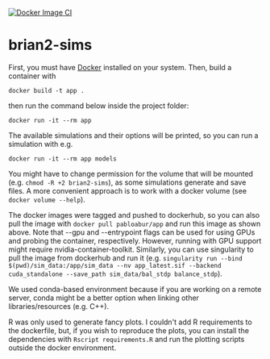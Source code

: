 [![Docker Image CI](https://github.com/pabloabur/brian2-sims/actions/workflows/docker-image.yml/badge.svg)](https://github.com/pabloabur/brian2-sims/actions/workflows/docker-image.yml)

# brian2-sims
First, you must have [Docker](https://www.docker.com/) installed on your system. Then, build a container with 

```
docker build -t app .
```

then run the command below inside the project folder:

```
docker run -it --rm app
```

The available simulations and their options will be printed, so you can run a simulation with e.g.

```
docker run -it --rm app models
```

You might have to change permission for the volume that will be mounted (e.g. `chmod -R +2 brian2-sims`), as some simulations generate and save files. A more convenient approach is to work with a docker volume (see `docker volume --help`).

The docker images were tagged and pushed to dockerhub, so you can also pull the image with `docker pull pabloabur/app` and run this image as shown above. Note that --gpu and --entrypoint flags can be used for using GPUs and probing the container, respectively. However, running with GPU support might require nvidia-container-toolkit. Similarly, you can use singularity to pull the image from dockerhub and run it (e.g. `singularity run --bind $(pwd)/sim_data:/app/sim_data --nv app_latest.sif --backend cuda_standalone --save_path sim_data/bal_stdp balance_stdp`).

We used conda-based environment because if you are working on a remote server, conda might be a better option when linking other libraries/resources (e.g. C++).

R was only used to generate fancy plots. I couldn't add R requirements to the dockerfile, but, if you wish to reproduce the plots, you can install the dependencies with `Rscript requirements.R` and run the plotting scripts outside the docker environment.
